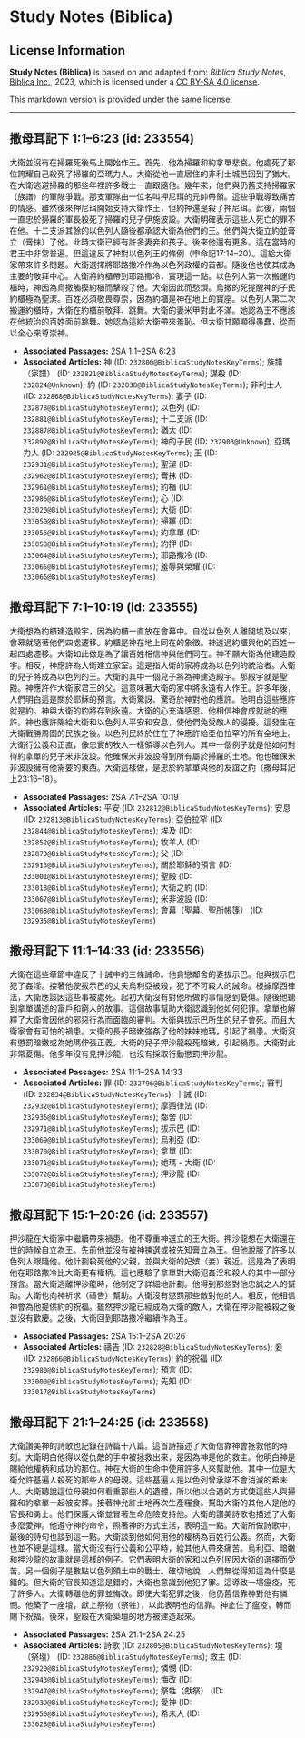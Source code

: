 # Study Notes (Biblica)

## License Information

**Study Notes (Biblica)** is based on and adapted from: _Biblica Study Notes_, [Biblica Inc.](https://www.biblica.com/), 2023, which is licensed under a [CC BY-SA 4.0 license](https://creativecommons.org/licenses/by-sa/4.0/legalcode.en).

This markdown version is provided under the same license.



--------------------------------

## 撒母耳記下 1:1–6:23 (id: 233554)

大衛並沒有在掃羅死後馬上開始作王。首先，他為掃羅和約拿單悲哀。他處死了那位誇耀自己殺死了掃羅的亞瑪力人。大衛從他一直居住的非利士城邑回到了猶大。在大衛逃避掃羅的那些年裡許多戰士一直跟隨他。幾年來，他們與仍舊支持掃羅家（族譜）的軍隊爭戰。那支軍隊由一位名叫押尼珥的元帥帶領。這些爭戰導致痛苦的情感。雖然後來押尼珥開始支持大衛作王，但約押還是殺了押尼珥。此後，兩個一直忠於掃羅的軍長殺死了掃羅的兒子伊施波設。大衛明確表示這些人死亡的罪不在他。十二支派其餘的以色列人隨後都承認大衛為他們的王。他們與大衛立約並膏立（膏抹）了他。此時大衛已經有許多妻妾和孩子。後來他還有更多。這在當時的君王中非常普遍。但這違反了神對以色列王的條例（申命記17:14–20）。這給大衛家帶來許多問題。大衛選擇將耶路撒冷作為以色列政權的首都。隨後他也使其成為主要的敬拜中心。大衛將約櫃帶到耶路撒冷，實現這一點。以色列人第一次搬運約櫃時，神因為烏撒觸摸約櫃而擊殺了他。大衛因此而愁煩。烏撒的死提醒神的子民約櫃極為聖潔。百姓必須敬畏尊崇，因為約櫃是神在地上的寶座。以色列人第二次搬運約櫃時，大衛在約櫃前敬拜、跳舞。大衛的妻米甲對此不滿。她認為王不應該在他統治的百姓面前跳舞。她認為這給大衛帶來羞恥。但大衛甘願顯得愚蠢，從而以全心來尊崇神。

* **Associated Passages:** 2SA 1:1–2SA 6:23
* **Associated Articles:** 神 (ID: `232800@BiblicaStudyNotesKeyTerms`); 族譜（家譜） (ID: `232821@BiblicaStudyNotesKeyTerms`); 謀殺 (ID: `232824@Unknown`); 約 (ID: `232838@BiblicaStudyNotesKeyTerms`); 非利士人 (ID: `232868@BiblicaStudyNotesKeyTerms`); 妻子 (ID: `232878@BiblicaStudyNotesKeyTerms`); 以色列 (ID: `232881@BiblicaStudyNotesKeyTerms`); 十二支派 (ID: `232887@BiblicaStudyNotesKeyTerms`); 猶大 (ID: `232892@BiblicaStudyNotesKeyTerms`); 神的子民 (ID: `232903@Unknown`); 亞瑪力人 (ID: `232925@BiblicaStudyNotesKeyTerms`); 王 (ID: `232931@BiblicaStudyNotesKeyTerms`); 聖潔 (ID: `232962@BiblicaStudyNotesKeyTerms`); 膏抹 (ID: `232961@BiblicaStudyNotesKeyTerms`); 約櫃 (ID: `232986@BiblicaStudyNotesKeyTerms`); 心 (ID: `233020@BiblicaStudyNotesKeyTerms`); 大衛 (ID: `233050@BiblicaStudyNotesKeyTerms`); 掃羅 (ID: `233056@BiblicaStudyNotesKeyTerms`); 約拿單 (ID: `233058@BiblicaStudyNotesKeyTerms`); 約押 (ID: `233064@BiblicaStudyNotesKeyTerms`); 耶路撒冷 (ID: `233065@BiblicaStudyNotesKeyTerms`); 羞辱與榮耀 (ID: `233066@BiblicaStudyNotesKeyTerms`)

## 撒母耳記下 7:1–10:19 (id: 233555)

大衛想為約櫃建造殿宇，因為約櫃一直放在會幕中。自從以色列人離開埃及以來，會幕就隨著他們四處遷移。約櫃是神在地上同在的象徵。神透過約櫃與他的百姓一起四處遷移。大衛如此做是為了讓百姓相信神與他們同在。神不願大衛為他建造殿宇。相反，神應許為大衛建立家室。這是指大衛的家將成為以色列的統治者。大衛的兒子將成為以色列的王。大衛的其中一個兒子將為神建造殿宇。那殿宇就是聖殿。神應許作大衛家君王的父。這意味著大衛的家中將永遠有人作王。許多年後，人們明白這是關於耶穌的預言。大衛驚訝、驚奇於神對他的應許。他明白這些應許就是約。神與大衛的約將存到永遠。大衛的心充滿感恩。他相信神會成就祂的應許。神也應許賜給大衛和以色列人平安和安息，使他們免受敵人的侵擾。這發生在大衛戰勝周圍的民族之後。以色列民終於住在了神應許給亞伯拉罕的所有全地上。大衛行公義和正直，像忠實的牧人一樣領導以色列人。其中一個例子就是他如何對待約拿單的兒子米非波設。他確保米非波設得到所有屬於掃羅的土地。他也確保米非波設擁有他需要的東西。大衛這樣做，是忠於約拿單與他的友誼之約（撒母耳記上23:16–18）。

* **Associated Passages:** 2SA 7:1–2SA 10:19
* **Associated Articles:** 平安 (ID: `232812@BiblicaStudyNotesKeyTerms`); 安息 (ID: `232813@BiblicaStudyNotesKeyTerms`); 亞伯拉罕 (ID: `232844@BiblicaStudyNotesKeyTerms`); 埃及 (ID: `232852@BiblicaStudyNotesKeyTerms`); 牧羊人 (ID: `232879@BiblicaStudyNotesKeyTerms`); 父 (ID: `232913@BiblicaStudyNotesKeyTerms`); 關於耶穌的預言 (ID: `233001@BiblicaStudyNotesKeyTerms`); 聖殿 (ID: `233018@BiblicaStudyNotesKeyTerms`); 大衛之約 (ID: `233067@BiblicaStudyNotesKeyTerms`); 米非波設 (ID: `233068@BiblicaStudyNotesKeyTerms`); 會幕（聖幕、聖所帳篷） (ID: `232935@BiblicaStudyNotesKeyTerms`)

## 撒母耳記下 11:1–14:33 (id: 233556)

大衛在這些章節中違反了十誡中的三條誡命。他貪戀鄰舍的妻拔示巴。他與拔示巴犯了姦淫。接著他使拔示巴的丈夫烏利亞被殺，犯了不可殺人的誡命。根據摩西律法，大衛應該因這些事被處死。起初大衛沒有對他所做的事情感到憂傷。隨後他聽到拿單講述的富戶和窮人的故事。這個故事幫助大衛認識到他如何犯罪。拿單也解釋了大衛會因他的邪惡行為而面臨的審判。大衛與拔示巴所生的兒子會死。而且大衛家會有可怕的禍患。大衛的長子暗嫩強姦了他的妹妹她瑪，引起了禍患。大衛沒有懲罰暗嫩或為她瑪伸張正義。大衛的兒子押沙龍殺死暗嫩，引起禍患。大衛對此非常憂傷。他多年沒有見押沙龍，也沒有採取行動懲罰押沙龍。

* **Associated Passages:** 2SA 11:1–2SA 14:33
* **Associated Articles:** 罪 (ID: `232796@BiblicaStudyNotesKeyTerms`); 審判 (ID: `232834@BiblicaStudyNotesKeyTerms`); 十誡 (ID: `232932@BiblicaStudyNotesKeyTerms`); 摩西律法 (ID: `232936@BiblicaStudyNotesKeyTerms`); 鄰舍 (ID: `232971@BiblicaStudyNotesKeyTerms`); 拔示巴 (ID: `233069@BiblicaStudyNotesKeyTerms`); 烏利亞 (ID: `233070@BiblicaStudyNotesKeyTerms`); 拿單 (ID: `233071@BiblicaStudyNotesKeyTerms`); 她瑪 - 大衛 (ID: `233072@BiblicaStudyNotesKeyTerms`); 押沙龍 (ID: `233073@BiblicaStudyNotesKeyTerms`)

## 撒母耳記下 15:1–20:26 (id: 233557)

押沙龍在大衛家中繼續帶來禍患。他不尊重神選立的王大衛。押沙龍想在大衛還在世的時候自立為王。先前他並沒有被神揀選或被先知膏立為王。但他說服了許多以色列人跟隨他。他計劃殺死他的父親，並與大衛的妃嫔（妾）親近。這是為了表明他在耶路撒冷比大衛更有權柄。這也應驗了拿單對大衛犯姦淫和殺人的其中一部分預言。當大衛逃離押沙龍時，他制定了詳細地計劃。他得到那些對他忠誠之人的幫助。大衛也向神祈求（禱告）幫助。大衛沒有懲罰那些敵對他的人。相反，他相信神會為他提供約的祝福。雖然押沙龍已經成為大衛的敵人，大衛在押沙龍被殺之後並沒有歡慶。之後，大衛回到耶路撒冷繼續作為王。

* **Associated Passages:** 2SA 15:1–2SA 20:26
* **Associated Articles:** 禱告 (ID: `232828@BiblicaStudyNotesKeyTerms`); 妾 (ID: `232866@BiblicaStudyNotesKeyTerms`); 約的祝福 (ID: `232980@BiblicaStudyNotesKeyTerms`); 預言 (ID: `233000@BiblicaStudyNotesKeyTerms`); 先知 (ID: `233017@BiblicaStudyNotesKeyTerms`)

## 撒母耳記下 21:1–24:25 (id: 233558)

大衛讚美神的詩歌也記錄在詩篇十八篇。這首詩描述了大衛信靠神會拯救他的時刻。大衛明白他得以從仇敵的手中被拯救出來，是因為神是他的救主。他明白神是賜給他權柄和成功的那位。神在大衛的生命中使用許多人來幫助他。其中一位是大衛允許基遍人殺死的那些人的母親。這些基遍人是以色列曾承諾不會消滅的希未人。大衛聽說這位母親如何看重那些人的遺體，所以他以合適的方式使這些人與掃羅和約拿單一起被安葬。接著神允許土地再次生產糧食。幫助大衛的其他人是他的官長和勇士。他們保護大衛並冒著生命危險支持他。大衛的讚美詩歌也描述了大衛多麼愛神。他遵守神的命令，照著神的方式生活，表明這一點。大衛所做詩歌中，最後的詩句也談到這一點。大衛談到他如何用他的權柄為百姓行公義。然而，大衛也並不總是這樣。當大衛沒有行公義和公平時，給其他人帶來痛苦。烏利亞、暗嫩和押沙龍的故事就是這樣的例子。它們表明大衛的家和以色列民因大衛的選擇而受苦。另一個例子是數點以色列領土中的戰士。確切地說，人們無從得知這為什麼是錯的。但大衛的官長知道這是錯的，大衛也意識到他犯了罪。這導致一場瘟疫，死了許多人。大衛轉離他的罪並悔改。即使大衛犯罪之後，他仍舊信靠神對他有憐憫。他築了一座壇，獻上祭物（祭牲），以此表明他的信靠。神止住了瘟疫，轉而賜下祝福。後來，聖殿在大衛築壇的地方被建造起來。

* **Associated Passages:** 2SA 21:1–2SA 24:25
* **Associated Articles:** 詩歌 (ID: `232805@BiblicaStudyNotesKeyTerms`); 壇（祭壇） (ID: `232886@BiblicaStudyNotesKeyTerms`); 救主 (ID: `232920@BiblicaStudyNotesKeyTerms`); 憐憫 (ID: `232943@BiblicaStudyNotesKeyTerms`); 悔改 (ID: `232947@BiblicaStudyNotesKeyTerms`); 祭牲（獻祭） (ID: `232939@BiblicaStudyNotesKeyTerms`); 愛神 (ID: `232956@BiblicaStudyNotesKeyTerms`); 希未人 (ID: `233028@BiblicaStudyNotesKeyTerms`)

